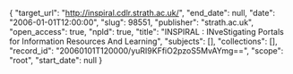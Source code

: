 {
  "target_url": "http://inspiral.cdlr.strath.ac.uk/", 
  "end_date": null, 
  "date": "2006-01-01T12:00:00", 
  "slug": 98551, 
  "publisher": "strath.ac.uk", 
  "open_access": true, 
  "npld": true, 
  "title": "INSPIRAL : INveStigating Portals for Information Resources And Learning", 
  "subjects": [], 
  "collections": [], 
  "record_id": "20060101T120000/yuRI9KFfiO2pzoS5MvAYmg==", 
  "scope": "root", 
  "start_date": null
}

